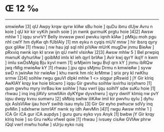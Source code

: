 # Œ 12 ‰
---
smwieAw ]3] qU Awpy krqw qyrw kIAw sBu hoie ] quDu ibnu dUjw Avru n
koie ] qU kir kir vyKih jwxih soie ] jn nwnk gurmuiK prgtu hoie
]4]2] Awsw mhlw 1 ] iqqu srvrVY BeIly invwsw pwxI pwvku iqnih
kIAw ] pMkju moh pgu nhI cwlY hm dyKw qh fUbIAly ]1] mn eyku n cyqis
mUV mnw ] hir ibsrq qyry gux gilAw ]1] rhwau ] nw hau jqI sqI nhI
piVAw mUrK mugDw jnmu BieAw ] pRxviq nwnk iqn kI srxw ijn qU
nwhI vIsirAw ]2]3] Awsw mhlw 5 ] BeI prwpiq mwnuK dyhurIAw ]
goibMd imlx kI ieh qyrI brIAw ] Avir kwj qyrY ikqY n kwm ] imlu
swDsMgiq Bju kyvl nwm ]1] srMjwim lwgu Bvjl qrn kY ] jnmu ibRQw
jwq rMig mwieAw kY ]1] rhwau ] jpu qpu sMjmu Drmu n kmwieAw ] syvw
swD n jwinAw hir rwieAw ] khu nwnk hm nIc krMmw ] srix pry kI
rwKhu srmw ]2]4]
soihlw rwgu gauVI dIpkI mhlw 1
<> siqgur pRswid ]
jY Gir kIriq AwKIAY krqy kw hoie bIcwro ] iqqu Gir gwvhu soihlw
isvirhu isrjxhwro ]1] qum gwvhu myry inrBau kw soihlw ] hau vwrI ijqu
soihlY sdw suKu hoie ]1] rhwau ] inq inq jIAVy smwlIAin dyKYgw
dyvxhwru ] qyry dwnY kImiq nw pvY iqsu dwqy kvxu sumwru ]2] sMbiq swhw
iliKAw imil kir pwvhu qylu ] dyhu sjx AsIsVIAw ijau hovY swihb isau
mylu ]3] Gir Gir eyho pwhucw sdVy inq pvMin ] sdxhwrw ismrIAY nwnk
sy idh AwvMin ]4]1]
rwgu Awsw mhlw 1 ] iCA Gr iCA gur iCA
aupdys ] guru guru eyko vys Anyk ]1] bwbw jY Gir krqy kIriq hoie ] so
Gru rwKu vfweI qoie ]1] rhwau ] ivsuey cisAw GVIAw phrw iQqI vwrI
mwhu hoAw ] sUrju eyko ruiq
####

